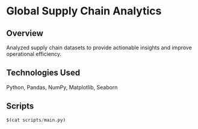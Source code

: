 # Global Supply Chain Analytics

## Overview
Analyzed supply chain datasets to provide actionable insights and improve operational efficiency.

## Technologies Used
Python, Pandas, NumPy, Matplotlib, Seaborn

## Scripts
```python
$(cat scripts/main.py)

